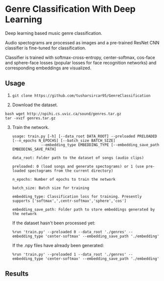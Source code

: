 # Genre Classification With Deep Learning

Deep learning based music genre classification.

Audio spectograms are processed as images and a pre-trained ResNet CNN classifier is fine-tuned for classification.

Classifier is trained with softmax-cross-entropy, center-softmax, cos-face and sphere-face losses (popular losses for face recognition networks) and corresponding embeddings are visualized.



## Usage

1.  ```git clone https://github.com/tusharsircar95/GenreClassification```

2. Download the dataset.
```
bash wget http://opihi.cs.uvic.ca/sound/genres.tar.gz
tar -xvzf genres.tar.gz
```

3. Train the network. 

   ```
   usage: train.py [-h] [--data_root DATA_ROOT] --preloaded PRELOADED [--n_epochs N_EPOCHS] [--batch_size BATCH_SIZE]
                --embedding_type EMBEDDING_TYPE [--embedding_save_path EMBEDDING_SAVE_PATH]
   ```
   
   ```
   data_root: Folder path to the dataset of songs (audio clips)
   
   preloaded: 0 (load songs and generate spectograms) or 1 (use pre-loaded spectograms from the current directory)
   
   n_epochs: Number of epochs to train the network
   
   batch_size: Batch size for training
   
   embedding_type: Classification loss for training. Presently supports ['softmax',',centr-softmax','sphere','cos']
   
   embedding_save_path: Folder path to store embeddings generated by the network
   
   ```
   
   If the dataset hasn't been processed yet:
   ``` 
   %run 'train.py' --preloaded 0 --data_root './genres' --embedding_type 'center-softmax' --embedding_save_path './embedding'
   
   ```
   
   If the .npy files have already been generated:
   ```
   %run 'train.py' --preloaded 1 --data_root './genres' --embedding_type 'center-softmax' --embedding_save_path './embedding'
   
   ```
   
## Results

